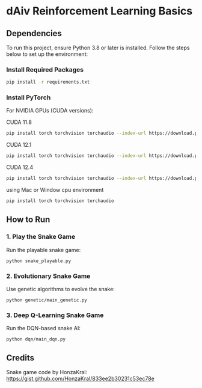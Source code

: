 # dAiv Reinforcement Learning Basics

## Dependencies
To run this project, ensure Python 3.8 or later is installed. Follow the steps below to set up the environment:

### Install Required Packages
```bash
pip install -r requirements.txt
```

### Install PyTorch
For NVIDIA GPUs (CUDA versions):

CUDA 11.8
```bash
pip install torch torchvision torchaudio --index-url https://download.pytorch.org/whl/cu118
```

CUDA 12.1
```bash
pip install torch torchvision torchaudio --index-url https://download.pytorch.org/whl/cu121
```

CUDA 12.4
```bash
pip install torch torchvision torchaudio --index-url https://download.pytorch.org/whl/cu124
```

using Mac or Window cpu environment
```bash
pip install torch torchvision torchaudio
```

## How to Run
### 1. Play the Snake Game
Run the playable snake game:
```
python snake_playable.py
```

### 2. Evolutionary Snake Game
Use genetic algorithms to evolve the snake:
```
python genetic/main_genetic.py
```

### 3. Deep Q-Learning Snake Game
Run the DQN-based snake AI:
```
python dqn/main_dqn.py
```

## Credits
Snake game code by HonzaKral: https://gist.github.com/HonzaKral/833ee2b30231c53ec78e
